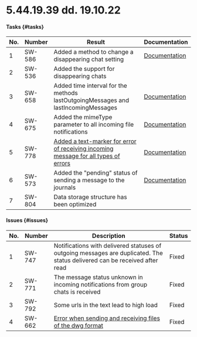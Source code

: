 # 5.44.19.39 dd. 19.10.22

#### Tasks {#tasks}

No. | Number | Result | Documentation
----- | ----- | ----- | -----
1 | SW-586 | Added a method to change a disappearing chat setting | [Documentation](/../docs/api/service/SetDisappearingChat/)
2 | SW-536 | Added the support for disappearing chats | 
3 | SW-658 | Added time interval for the methods lastOutgoingMessages and lastIncomingMessages | [Documentation](/../docs/api/journals/) 
4 | SW-675 | Added the mimeType parameter to all incoming file notifications | [Documentation](/../docs/api/receiving/notifications-format/incoming-message/ImageMessage)
5 | SW-778 | [Added a text-marker for error of receiving incoming message for all types of errors](https://github.com/green-api/docs/issues/33) | [Documentation](/../docs/api/common-errors/)
6 | SW-573 | Added the "pending" status of sending a message to the journals | [Documentation](/../docs/api/journals/LastOutgoingMessages/)
7 | SW-804 | Data storage structure has been optimized |


#### Issues {#issues}

No. | Number | Description | Status
----- | ----- | ----- | -----
1| SW-747 | Notifications with delivered statuses of outgoing messages are duplicated. The status delivered can be received after read | Fixed
2| SW-771 | The message status unknown in incoming notifications from group chats is received | Fixed
3| SW-792 | Some urls in the text lead to high load | Fixed
4| SW-662 | [Error when sending and receiving files of the dwg format](https://github.com/green-api/docs/issues/57) | Fixed


